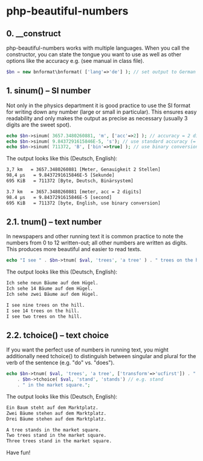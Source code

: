 # php-beautiful-numbers

## 0. __construct ##

php-beautiful-numbers works with multiple languages. When you call the constructor, you can state the tongue you want to use as well as other options like the accuracy e.g. (see manual in class file).  

```php
$bn = new bnformat\bnformat( ['lang'=>'de'] ); // set output to German 
```


## 1. sinum() – SI number ##

Not only in the physics department it is good practice to use the SI format for writing down any number (large or small in particular). This ensures easy readability and only makes the output as precise as necessary (usually 3 digits are the sweet spot).  

```php
echo $bn->sinum( 3657.3480260881, 'm', ['acc'=>2] ); // accuracy = 2 digits 
echo $bn->sinum( 9.8437291615846E-5, 's'); // use standard accuracy (= 3 digits)
echo $bn->sinum( 711372, 'B', ['bin'=>true] ); // use binary conversion (instead of SI prefixes) 
```

The output looks like this (Deutsch, English):

```html
3,7 km   = 3657.3480260881 [Meter, Genauigkeit 2 Stellen]
98,4 µs   = 9.8437291615846E-5 [Sekunde]
695 KiB   = 711372 [Byte, Deutsch, Binärsystem]
```
```html
3.7 km   = 3657.3480260881 [meter, acc = 2 digits]
98.4 µs   = 9.8437291615846E-5 [second]
695 KiB   = 711372 [byte, English, use binary conversion]
```


## 2.1. tnum() – text number ##

In newspapers and other running text it is common practice to note the numbers from 0 to 12 written-out; all other numbers are written as digits. This produces more beautiful and easier to read texts. 

```php
echo "I see " . $bn->tnum( $val, 'trees', 'a tree' ) . " trees on the hill."; // value, plural, singular
```

The output looks like this (Deutsch, English):

```html
Ich sehe neun Bäume auf dem Hügel.
Ich sehe 14 Bäume auf dem Hügel.
Ich sehe zwei Bäume auf dem Hügel.
``` 
```html
I see nine trees on the hill.
I see 14 trees on the hill.
I see two trees on the hill.
```


## 2.2. tchoice() – text choice ##

If you want the perfect use of numbers in running text, you might additionally need tchoice() to distinguish between singular and plural for the verb of the sentence (e.g. "do" vs. "does"). 

```php
echo $bn->tnum( $val, 'trees', 'a tree', ['transform'=>'ucfirst']) . " " // e.g. Three trees 
    . $bn->tchoice( $val, 'stand', 'stands') // e.g. stand
    . " in the market square.";

```

The output looks like this (Deutsch, English):

```html
Ein Baum steht auf dem Marktplatz.
Zwei Bäume stehen auf dem Marktplatz.
Drei Bäume stehen auf dem Marktplatz.
```
```html
A tree stands in the market square.
Two trees stand in the market square.
Three trees stand in the market square.
``` 


Have fun!
